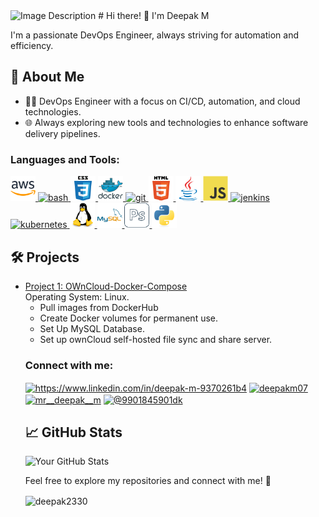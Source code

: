 <img src="Neon Futuristic Gaming Youtube Banner.png" alt="Image Description"   align="centre">
<!-- Header Section -->
# Hi there! 👋 I'm Deepak M

I'm a passionate DevOps Engineer, always striving for automation and efficiency.

<!-- Introduction Section -->
## 🚀 About Me
- 👨‍💻 DevOps Engineer with a focus on CI/CD, automation, and cloud technologies.
- 🌐 Always exploring new tools and technologies to enhance software delivery pipelines.

<h3 align="left">Languages and Tools:</h3>
<p align="left"> <a href="https://aws.amazon.com" target="_blank" rel="noreferrer"> <img src="https://raw.githubusercontent.com/devicons/devicon/master/icons/amazonwebservices/amazonwebservices-original-wordmark.svg" alt="aws" width="40" height="40"/> </a> <a href="https://www.gnu.org/software/bash/" target="_blank" rel="noreferrer"> <img src="https://www.vectorlogo.zone/logos/gnu_bash/gnu_bash-icon.svg" alt="bash" width="40" height="40"/> </a> <a href="https://www.w3schools.com/css/" target="_blank" rel="noreferrer"> <img src="https://raw.githubusercontent.com/devicons/devicon/master/icons/css3/css3-original-wordmark.svg" alt="css3" width="40" height="40"/> </a> <a href="https://www.docker.com/" target="_blank" rel="noreferrer"> <img src="https://raw.githubusercontent.com/devicons/devicon/master/icons/docker/docker-original-wordmark.svg" alt="docker" width="40" height="40"/> </a> <a href="https://git-scm.com/" target="_blank" rel="noreferrer"> <img src="https://www.vectorlogo.zone/logos/git-scm/git-scm-icon.svg" alt="git" width="40" height="40"/> </a> <a href="https://www.w3.org/html/" target="_blank" rel="noreferrer"> <img src="https://raw.githubusercontent.com/devicons/devicon/master/icons/html5/html5-original-wordmark.svg" alt="html5" width="40" height="40"/> </a> <a href="https://www.java.com" target="_blank" rel="noreferrer"> <img src="https://raw.githubusercontent.com/devicons/devicon/master/icons/java/java-original.svg" alt="java" width="40" height="40"/> </a> <a href="https://developer.mozilla.org/en-US/docs/Web/JavaScript" target="_blank" rel="noreferrer"> <img src="https://raw.githubusercontent.com/devicons/devicon/master/icons/javascript/javascript-original.svg" alt="javascript" width="40" height="40"/> </a> <a href="https://www.jenkins.io" target="_blank" rel="noreferrer"> <img src="https://www.vectorlogo.zone/logos/jenkins/jenkins-icon.svg" alt="jenkins" width="40" height="40"/> </a> <a href="https://kubernetes.io" target="_blank" rel="noreferrer"> <img src="https://www.vectorlogo.zone/logos/kubernetes/kubernetes-icon.svg" alt="kubernetes" width="40" height="40"/> </a> <a href="https://www.linux.org/" target="_blank" rel="noreferrer"> <img src="https://raw.githubusercontent.com/devicons/devicon/master/icons/linux/linux-original.svg" alt="linux" width="40" height="40"/> </a> <a href="https://www.mysql.com/" target="_blank" rel="noreferrer"> <img src="https://raw.githubusercontent.com/devicons/devicon/master/icons/mysql/mysql-original-wordmark.svg" alt="mysql" width="40" height="40"/> </a> <a href="https://www.photoshop.com/en" target="_blank" rel="noreferrer"> <img src="https://raw.githubusercontent.com/devicons/devicon/master/icons/photoshop/photoshop-line.svg" alt="photoshop" width="40" height="40"/> </a> <a href="https://www.python.org" target="_blank" rel="noreferrer"> <img src="https://raw.githubusercontent.com/devicons/devicon/master/icons/python/python-original.svg" alt="python" width="40" height="40"/> </a> </p>

<!-- Projects Section -->
## 🛠️ Projects
<ul>
        <li>
            <a href="#">Project 1: OWnCloud-Docker-Compose</a>
            <br>
            Operating System: Linux.
            <ul>
                <li>Pull images from DockerHub</li>
                <li>Create Docker volumes for permanent use.</li>
                <li>Set Up MySQL Database.</li>
                <li>Set up ownCloud self-hosted file sync and share server.</li>
            </ul>
        </li>

       
<h3 align="left">Connect with me:</h3>
<p align="left">
<a href="https://linkedin.com/in/https://www.linkedin.com/in/deepak-m-9370261b4" target="blank"><img align="center" src="https://raw.githubusercontent.com/rahuldkjain/github-profile-readme-generator/master/src/images/icons/Social/linked-in-alt.svg" alt="https://www.linkedin.com/in/deepak-m-9370261b4" height="30" width="40" /></a>
<a href="https://kaggle.com/deepakm07" target="blank"><img align="center" src="https://raw.githubusercontent.com/rahuldkjain/github-profile-readme-generator/master/src/images/icons/Social/kaggle.svg" alt="deepakm07" height="30" width="40" /></a>
<a href="https://instagram.com/mr__deepak__m" target="blank"><img align="center" src="https://raw.githubusercontent.com/rahuldkjain/github-profile-readme-generator/master/src/images/icons/Social/instagram.svg" alt="mr__deepak__m" height="30" width="40" /></a>
<a href="https://www.hackerrank.com/@9901845901dk" target="blank"><img align="center" src="https://raw.githubusercontent.com/rahuldkjain/github-profile-readme-generator/master/src/images/icons/Social/hackerrank.svg" alt="@9901845901dk" height="30" width="40" /></a>
</p>

<!-- Footer Section -->
## 📈 GitHub Stats
![Your GitHub Stats](https://github-readme-stats.vercel.app/api?username=yourusername&show_icons=true&theme=radical)

<!-- Footer Message -->
Feel free to explore my repositories and connect with me! 🌟

<p><img align="center" src="https://github-readme-stats.vercel.app/api/top-langs?username=deepak2330&show_icons=true&locale=en&layout=compact" alt="deepak2330" /></p>
